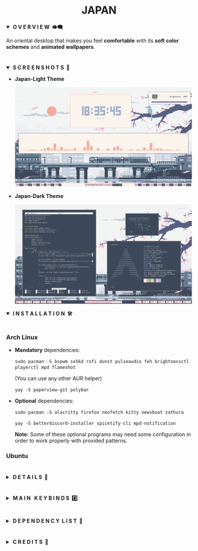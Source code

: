 <div align="center"> <h1><strong>JAPAN</strong></h1> </div>

<details open>
<summary><strong>&nbsp;O V E R V I E W &nbsp;👁️‍🗨️</strong></summary>

An oriental desktop that makes you feel **comfortable** with its **soft color schemes** and **animated wallpapers**. 
</details>

# 

<details open>
<summary><strong>&nbsp;S C R E E N S H O T S &nbsp;📸</strong></summary>

* **Japan-Light Theme**

	![Japan-Light](screenshots/japan-light.png)

* **Japan-Dark Theme**

	![Japan-Dark](screenshots/japan-dark.png)
</details>

<details open>
<summary><strong>&nbsp;I N S T A L L A T I O N &nbsp;🛠</strong></summary>

#

### Arch Linux

* **Mandatory** dependencies:
	```console
	sudo pacman -S bspwm sxhkd rofi dunst pulseaudio feh brightnessctl playerctl mpd flameshot
	```
	(You can use any other AUR helper)
	
	```console
	yay -S paperview-git polybar
	```

* **Optional** dependencies:
	```console
	sudo pacman -S alacritty firefox neofetch kitty newsboat zathura
	```

	```console
	yay -S betterdiscord-installer spicetify-cli mpd-notification
	```

	**Note:** Some of these optional programs may need some configuration in order to work properly with provided patterns.


### Ubuntu
</details>

#

<details>
<summary><strong>&nbsp;D E T A I L S &nbsp;📝</strong></summary>

| Attribute                | Using                  |
| -------------------------|------------------------|
| WM                       | bspwm                  |
| Terminal                 | alacritty              |
| Shell                    | zsh                    |
| Editor                   | vscode                 |
| Notifications            | dunst                  |
| Launcher                 | rofi                   |
| Bar                      | polybar                |
| Font                     | Mononoki               |
| Default theme            | Japan-Light            |
</details>

#

<details>
<summary><strong>&nbsp;M A I N &nbsp; K E Y B I N D S &nbsp;#️⃣</strong></summary>

| Keybind                                 | Action                                                    |
|-----------------------------------------|-----------------------------------------------------------|
| <kbd>super + enter</kbd>                | Spawn terminal                                            |
| <kbd>super + ctrl + f</kbd>             | Spawn web browser                                         |
| <kbd>super + d</kbd>                    | Launch applications launcher                              |
| <kbd>super + w</kbd>                    | Close window                                              |
| <kbd>super + {0-9}</kbd>                | Change workspace                                          |
| <kbd>super + ]</kbd>                    | Change to next workspace                                  |
| <kbd>super + [</kbd>                    | Change to previous workspace                              |
| <kbd>super + shift + {0-9}</kbd>        | Move focused window to workspace                          |
| <kbd>super + s</kbd>                    | Set floating layout                                       |
| <kbd>super + t</kbd>                    | Set tiling layout                                         |
</details>

#

<details>
<summary><strong>&nbsp;D E P E N D E N C Y &nbsp;L I S T &nbsp;🔗</strong></summary>

* [paperview](https://github.com/glouw/paperview)
* [bspwm](https://github.com/baskerville/bspwm)
* [sxhkd](https://github.com/baskerville/sxhkd)
* [picom (ibhagwan fork)](https://github.com/ibhagwan/picom)
* [rofi](https://github.com/davatorium/rofi)
* [dunst](https://github.com/dunst-project/dunst)
* [pulseaudio](https://wiki.archlinux.org/title/PulseAudio)
* [pamixer](https://github.com/cdemoulins/pamixer)
* [feh](https://github.com/derf/feh)
* [mpd](https://github.com/MusicPlayerDaemon/MPD)
* [brightnessctl](https://github.com/Hummer12007/brightnessctl)
* [playerctl](https://github.com/altdesktop/playerctl)
* [polybar](https://github.com/polybar/polybar)
* [flameshot](https://github.com/flameshot-org/flameshot)
* [mpd-notification (Optional)](https://github.com/eworm-de/mpd-notification)
* [newsboat (Optional)](https://github.com/newsboat/newsboat)
* [firefox (Optional)](https://www.mozilla.org/en-US/firefox/new/)
* [alacritty (Optional)](https://github.com/alacritty/alacritty)
* [better-discord (Optional)](https://betterdiscord.app/)
* [spicetify (Optional)](https://spicetify.app/)
* [neofetch (Optional)](https://github.com/dylanaraps/neofetch)
* [zathura (Optional)](https://github.com/pwmt/zathura)
</details>

#

<details>
<summary><strong>&nbsp;C R E D I T S &nbsp;👥</strong></summary>

* Desktop ported by [@daavidrgz](https://github.com/daavidrgz)
* Original author [@wujiocean](https://github.com/wujiocean)
</details>
